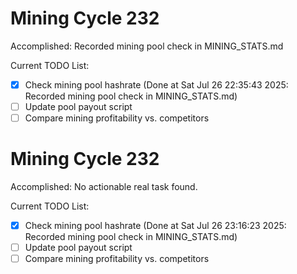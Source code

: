 # Mining Cycle 232

Accomplished: Recorded mining pool check in MINING_STATS.md

Current TODO List:

- [x] Check mining pool hashrate  (Done at Sat Jul 26 22:35:43 2025: Recorded mining pool check in MINING_STATS.md)
- [ ] Update pool payout script
- [ ] Compare mining profitability vs. competitors

# Mining Cycle 232

Accomplished: No actionable real task found.

Current TODO List:

- [x] Check mining pool hashrate  (Done at Sat Jul 26 23:16:23 2025: Recorded mining pool check in MINING_STATS.md)
- [ ] Update pool payout script
- [ ] Compare mining profitability vs. competitors